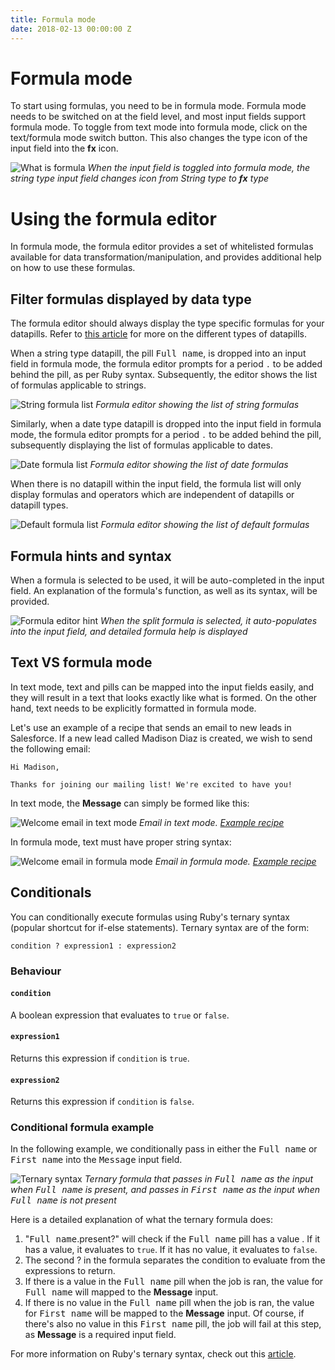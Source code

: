 ```yaml
---
title: Formula mode
date: 2018-02-13 00:00:00 Z
---
```


# Formula mode
To start using formulas, you need to be in formula mode. Formula mode needs to be switched on at the field level, and most input fields support formula mode. To toggle from text mode into formula mode, click on the text/formula mode switch button. This also changes the type icon of the input field into the **fx** icon.

![What is formula](/assets/images/formula-docs/what_is_formula_gif.gif)
*When the input field is toggled into formula mode, the string type input field changes icon from String type to **fx** type*

# Using the formula editor
In formula mode, the formula editor provides a set of whitelisted formulas available for data transformation/manipulation, and provides additional help on how to use these formulas.

## Filter formulas displayed by data type
The formula editor should always display the type specific formulas for your datapills. Refer to [this article](/recipes/data-pills-and-mapping.md) for more on the different types of datapills.

When a string type datapill, the pill <kbd>Full name</kbd>, is dropped into an input field in formula mode, the formula editor prompts for a period `.` to be added behind the pill, as per Ruby syntax. Subsequently, the editor shows the list of formulas applicable to strings.

![String formula list](/assets/images/formula-docs/string-formula-list.gif)
*Formula editor showing the list of string formulas*

Similarly, when a date type datapill is dropped into the input field in formula mode, the formula editor prompts for a period `.` to be added behind the pill, subsequently displaying the list of formulas applicable to dates.

![Date formula list](/assets/images/formula-docs/date-formula-list.gif)
*Formula editor showing the list of date formulas*

When there is no datapill within the input field, the formula list will only display formulas and operators which are independent of datapills or datapill types.

![Default formula list](/assets/images/formula-docs/default-formula-list.gif)
*Formula editor showing the list of default formulas*

## Formula hints and syntax
When a formula is selected to be used, it will be auto-completed in the input field. An explanation of the formula's function, as well as its syntax, will be provided.

![Formula editor hint](/assets/images/formula-docs/formula-editor-hint.gif)
*When the split formula is selected, it auto-populates into the input field, and detailed formula help is displayed*

## Text VS formula mode
In text mode, text and pills can be mapped into the input fields easily, and they will result in a text that looks exactly like what is formed. On the other hand, text needs to be explicitly formatted in formula mode.

Let's use an example of a recipe that sends an email to new leads in Salesforce. If a new lead called Madison Diaz is created, we wish to send the following email:

```
Hi Madison,

Thanks for joining our mailing list! We're excited to have you!
```

In text mode, the **Message** can simply be formed like this:

![Welcome email in text mode](/assets/images/formula-docs/welcome-email-in-text.png)
*Email in text mode. [Example recipe](https://www.workato.com/recipes/504766)*

In formula mode, text must have proper string syntax:

![Welcome email in formula mode](/assets/images/formula-docs/welcome-email-in-formula.png)
*Email in formula mode. [Example recipe](https://www.workato.com/recipes/496603)*

## Conditionals
You can conditionally execute formulas using Ruby's ternary syntax (popular shortcut for if-else statements). Ternary syntax are of the form:

```
condition ? expression1 : expression2
```

### Behaviour
#### `condition`
A boolean expression that evaluates to `true` or `false`.

#### `expression1`
Returns this expression if `condition` is `true`.

#### `expression2`
Returns this expression if `condition` is `false`.

### Conditional formula example
In the following example, we conditionally pass in either the <kbd>Full name</kbd> or <kbd>First name</kbd> into the <kbd>Message</kbd> input field.

![Ternary syntax](/assets/images/formula-docs/ternary-formula.png)
*Ternary formula that passes in <kbd>Full name</kbd> as the input when <kbd>Full name</kbd> is present, and passes in <kbd>First name</kbd> as the input when <kbd>Full name</kbd> is not present*

Here is a detailed explanation of what the ternary formula does:

1. "<kbd>Full name</kbd>.present?" will check if the <kbd>Full name</kbd> pill has a value . If it has a value, it evaluates to `true`. If it has no value, it evaluates to `false`.
2. The second ? in the formula separates the condition to evaluate from the expressions to return.
3. If there is a value in the <kbd>Full name</kbd> pill when the job is ran, the value for <kbd>Full name</kbd> will mapped to the **Message** input.
4. If there is no value in the <kbd>Full name</kbd> pill when the job is ran, the value for <kbd>First name</kbd> will be mapped to the **Message** input. Of course, if there's also no value in this <kbd>First name</kbd> pill, the job will fail at this step, as **Message** is a required input field.

For more information on Ruby's ternary syntax, check out this [article](http://www.w3resource.com/ruby/ruby-ternary-operator.php).
